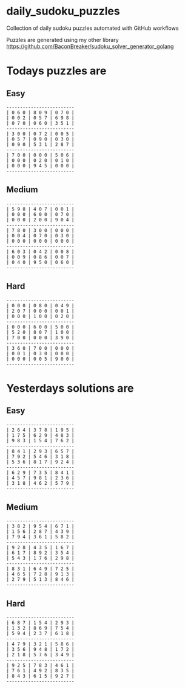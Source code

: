 
# daily_sudoku_puzzles 

Collection of daily sudoku puzzles automated with GitHub workflows 

Puzzles are generated using my other library https://github.com/BaconBreaker/sudoku_solver_generator_golang 
 

# Todays puzzles are 

## Easy 

```
-------------------------
| 0 6 0 | 8 0 9 | 0 7 0 | 
| 0 0 2 | 0 5 7 | 6 9 8 | 
| 0 7 0 | 0 6 0 | 3 5 1 | 
-------------------------
| 3 0 0 | 0 7 2 | 0 0 5 | 
| 0 5 7 | 0 9 0 | 0 3 0 | 
| 0 9 0 | 5 3 1 | 2 8 7 | 
-------------------------
| 7 0 0 | 0 0 0 | 5 0 6 | 
| 0 0 0 | 0 2 0 | 0 1 0 | 
| 0 0 0 | 9 4 5 | 0 0 0 | 
-------------------------
```
## Medium 

```
-------------------------
| 5 9 8 | 4 0 7 | 0 0 1 | 
| 0 0 0 | 6 0 0 | 0 7 0 | 
| 0 0 0 | 2 0 0 | 9 0 4 | 
-------------------------
| 7 8 0 | 3 0 0 | 0 0 0 | 
| 0 0 4 | 0 7 0 | 0 3 0 | 
| 0 0 0 | 0 0 0 | 0 0 0 | 
-------------------------
| 6 0 3 | 0 4 2 | 0 0 8 | 
| 0 0 9 | 0 8 6 | 0 0 7 | 
| 0 4 0 | 9 5 0 | 0 6 0 | 
-------------------------
```
## Hard 

```
-------------------------
| 0 0 0 | 0 8 0 | 0 4 9 | 
| 2 0 7 | 0 0 0 | 0 0 1 | 
| 0 0 0 | 1 0 0 | 0 2 0 | 
-------------------------
| 0 0 0 | 6 0 0 | 5 0 0 | 
| 5 2 0 | 8 0 7 | 1 0 0 | 
| 7 0 0 | 0 0 0 | 3 9 0 | 
-------------------------
| 3 6 0 | 7 0 0 | 0 0 0 | 
| 0 0 1 | 0 3 0 | 0 0 0 | 
| 0 0 0 | 0 0 5 | 9 0 0 | 
-------------------------
```
# Yesterdays solutions are 

## Easy 

```
-------------------------
| 2 6 4 | 3 7 8 | 1 9 5 | 
| 1 7 5 | 6 2 9 | 4 8 3 | 
| 9 8 3 | 1 5 4 | 7 6 2 | 
-------------------------
| 8 4 1 | 2 9 3 | 6 5 7 | 
| 7 9 2 | 5 4 6 | 3 1 8 | 
| 5 3 6 | 8 1 7 | 9 2 4 | 
-------------------------
| 6 2 9 | 7 3 5 | 8 4 1 | 
| 4 5 7 | 9 8 1 | 2 3 6 | 
| 3 1 8 | 4 6 2 | 5 7 9 | 
-------------------------
```
## Medium 

```
-------------------------
| 3 8 2 | 9 5 4 | 6 7 1 | 
| 1 5 6 | 2 8 7 | 4 3 9 | 
| 7 9 4 | 3 6 1 | 5 8 2 | 
-------------------------
| 9 2 8 | 4 3 5 | 1 6 7 | 
| 6 1 7 | 8 9 2 | 3 5 4 | 
| 5 4 3 | 1 7 6 | 2 9 8 | 
-------------------------
| 8 3 1 | 6 4 9 | 7 2 5 | 
| 4 6 5 | 7 2 8 | 9 1 3 | 
| 2 7 9 | 5 1 3 | 8 4 6 | 
-------------------------
```
## Hard 

```
-------------------------
| 6 8 7 | 1 5 4 | 2 9 3 | 
| 1 3 2 | 8 6 9 | 7 5 4 | 
| 5 9 4 | 2 3 7 | 6 1 8 | 
-------------------------
| 4 7 9 | 3 2 1 | 5 8 6 | 
| 3 5 6 | 9 4 8 | 1 7 2 | 
| 2 1 8 | 5 7 6 | 3 4 9 | 
-------------------------
| 9 2 5 | 7 8 3 | 4 6 1 | 
| 7 6 1 | 4 9 2 | 8 3 5 | 
| 8 4 3 | 6 1 5 | 9 2 7 | 
-------------------------
```

